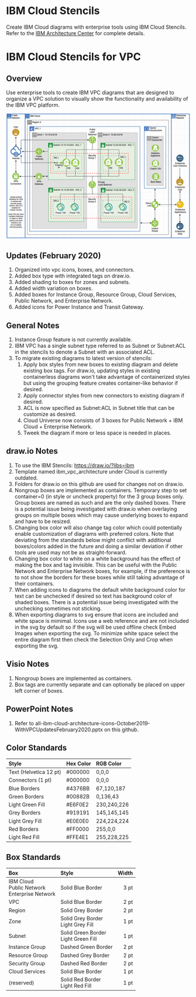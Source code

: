 # IBM Cloud Stencils

Create IBM Cloud diagrams with enterprise tools using IBM Cloud Stencils.  
Refer to the [IBM Architecture Center](https://www.ibm.com/cloud/garage/architectures/edit) for complete details.

# IBM Cloud Stencils for VPC

## Overview

Use enterprise tools to create IBM VPC diagrams that are designed to organize a VPC solution to visually show the functionality and availability of the IBM VPC platform.    

![VPCArchitecture](/images/ibm_vpc_architecture_power_drawio.png)

## Updates (February 2020)

1. Organized into vpc icons, boxes, and connectors.
2. Added box type with integrated tags on draw.io.
3. Added shading to boxes for zones and subnets.
4. Added width variation on boxes.
5. Added boxes for Instance Group, Resource Group, Cloud Services, Public Network, and Enterprise Network.
6. Added icons for Power Instance and Transit Gateway.

## General Notes

1. Instance Group feature is not currently available. 
2. IBM VPC has a single subnet type referred to as Subnet or Subnet:ACL in the stencils to denote a Subnet with an associated ACL.
3. To migrate existing diagrams to latest version of stencils:
   1. Apply box styles from new boxes to existing diagram and delete existing box tags.  For draw.io, updating styles in existing containerless diagrams won't take advantage of containerized styles but using the grouping feature creates container-like behavior if desired.
   2. Apply connector styles from new connectors to existing diagram if desired.
   3. ACL is now specified as Subnet:ACL in Subnet title that can be customize as desired.
   4. Cloud Universe now consists of 3 boxes for Public Network + IBM Cloud + Enterprise Network.
   5. Tweek the diagram if more or less space is needed in places.

## draw.io Notes

1. To use the IBM Stencils: https://draw.io/?libs=ibm
2. Template named ibm_vpc_architecture under Cloud is currently outdated.
3. Folders for draw.io on this github are used for changes not on draw.io.
4. Nongroup boxes are implemented as containers.  Temporary step to set container=0 (in style or uncheck property) for the 3 group boxes only.  Group boxes are named as such and are the only dashed boxes.  There is a potential issue being investigated with draw.io when overlaying groups on multiple boxes which may cause underlying boxes to expand and have to be resized.
5. Changing box color will also change tag color which could potentially enable customization of diagrams with preferred colors.  Note that deviating from the standards below might conflict with additional boxes/colors added in the future and doing a similar deviation if other tools are used may not be as straight-forward.
6. Changing box color to white on a white background has the effect of making the box and tag invisible.  This can be useful with the Public Network and Enterprise Network boxes, for example, if the preference is to not show the borders for these boxes while still taking advantage of their containers.
7. When adding icons to diagrams the default white background color for text can be unchecked if desired so text has background color of shaded boxes.  There is a potential issue being investigated with the unchecking sometimes not sticking.
8. When exporting diagrams to svg ensure that icons are included and white space is mimimal.  Icons use a web reference and are not included in the svg by default so if the svg will be used offline check Embed Images when exporting the svg. To minimize white space select the entire diagram first then check the Selection Only and Crop when exporting the svg.

## Visio Notes

1. Nongroup boxes are implemented as containers.
2. Box tags are currently separate and can optionally be placed on upper left corner of boxes.

## PowerPoint Notes

1. Refer to all-ibm-cloud-architecture-icons-October2019-WithVPCUpdatesFebruary2020.pptx on this github.

## Color Standards

| Style | Hex Color | RGB Color |
| :--- | :--- | :--- |
| Text (Helvetica 12 pt) | #000000 | 0,0,0 |
| Connectors (1 pt) | #000000 | 0,0,0 |
| Blue Borders | #4376BB | 67,120,187 |
| Green Borders | #00882B | 0,136,43 |
| Light Green Fill | #E6F0E2 | 230,240,226 |
| Grey Borders | #919191 | 145,145,145 |
| Light Grey Fill | #E0E0E0 | 224,224,224 |
| Red Borders | #FF0000 | 255,0,0 |
| Light Red Fill | #FFE4E1 | 255,228,225 |

## Box Standards

| Box | Style | Width |
| :--- | :--- | ---: |
| IBM Cloud<br/>Public Network<br/>Enterprise Network | Solid Blue Border | 3 pt |
| VPC | Solid Blue Border | 2 pt |
| Region | Solid Grey Border | 2 pt |
| Zone | Solid Grey Border<br/>Light Grey Fill | 1 pt |
| Subnet | Solid Green Border<br>Light Green Fill | 1 pt |
| Instance Group | Dashed Green Border | 2 pt |
| Resource Group | Dashed Grey Border | 2 pt |
| Security Group | Dashed Red Border | 2 pt |
| Cloud Services | Solid Blue Border | 1 pt |
| (reserved) | Solid Red Border<br>Light Red Fill | 1 pt |

